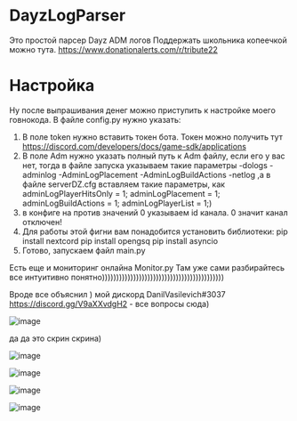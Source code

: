 # DayzLogParser
Это простой парсер Dayz ADM логов 
Поддержать школьника копеечкой можно тута.
https://www.donationalerts.com/r/tribute22

# Настройка
Ну после выпрашивания денег можно приступить к настройке моего говнокода.
В файле config.py нужно указать:
1) В поле token нужно вставить токен бота. Токен можно получить тут https://discord.com/developers/docs/game-sdk/applications
2) В поле Adm нужно указать полный путь к Adm файлy, если его у вас нет, тогда в файле запуска указываем такие параметры -dologs -adminlog -AdminLogPlacement -AdminLogBuildActions -netlog ,а в файле serverDZ.cfg вставляем такие параметры, как
adminLogPlayerHitsOnly = 1;
adminLogPlacement = 1;
adminLogBuildActions = 1;
adminLogPlayerList = 1;)
3) в конфиге на против значений 0 указываем id канала. 0 значит канал отключен!
4) Для работы этой фигни вам понадобится установить библиотеки:
pip install nextcord
pip install opengsq 
pip install asyncio
5) Готово, запускаем файл main.py

Есть еще и мониторинг онлайна Monitor.py
Там уже сами разбирайтесь все интуитивно понятно)))))))))))))))))))))))))))))))))))))))))))

Вроде все объяснил ) мой дискорд DanilVasilevich#3037 https://discord.gg/V9aXXvdgH2 - все вопросы сюда)

![image](https://user-images.githubusercontent.com/83073582/194147569-837a9b7f-5ef0-4763-b8d6-04b5e56d99e8.png)

да да это скрин скрина)

![image](https://user-images.githubusercontent.com/83073582/194147662-6e095f13-a7eb-4f8f-bb11-48bdb6777cbb.png)

![image](https://user-images.githubusercontent.com/83073582/194148373-dc8a4a86-ba88-4278-b912-14912737fdf0.png)


![image](https://user-images.githubusercontent.com/83073582/194148208-8cb520a8-75ef-4247-baa2-1eb1367039d8.png)

![image](https://user-images.githubusercontent.com/83073582/194148242-ce5fc909-9393-4a3a-a85c-01fb9bc8074b.png)
